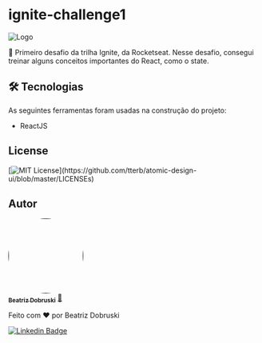 # ignite-challenge1

![Logo](https://i.imgur.com/uWMgtto.png)


🚀 Primeiro desafio da trilha Ignite, da Rocketseat.
Nesse desafio, consegui treinar alguns conceitos importantes do React, como o state.


## 🛠 Tecnologias

As seguintes ferramentas foram usadas na construção do projeto:

- ReactJS


## License


[![MIT License](https://img.shields.io/apm/l/atomic-design-ui.svg?)](https://github.com/tterb/atomic-design-ui/blob/master/LICENSEs)


## Autor


<a href="">
 <img style="border-radius: 100%;" src="https://avatars.githubusercontent.com/u/81274077?s=400&u=1bafa9e459f909563635128442aea04975594633&v=4" width="150px;" alt=""/>
 <br />
 <sub><b>Beatriz Dobruski</b></sub></a> <a href="https://github.com/beadobruski/" title="">🚀</a>

Feito com ❤️ por Beatriz Dobruski

[![Linkedin Badge](https://img.shields.io/badge/-Beatriz-blue?style=flat-square&logo=Linkedin&logoColor=white&link=https://www.linkedin.com/in/beatriz-dobruski-0b43b6191/)](https://www.linkedin.com/in/beatriz-dobruski-0b43b6191/)
